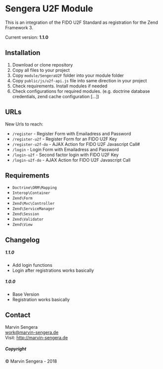 # Sengera U2F Module
This is an integration of the FIDO U2F Standard as registration for the Zend Framework 3. 

Current version: **1.1.0**

## Installation
1. Download or clone repository
2. Copy all files to your project
3. Copy `module/SengeraU2F` folder into your module folder
4. Copy `public/js/u2f-api.js` file into same direction in your project
5. Check requirements. Install modules if needed
6. Check configurations for required modules. (e.g. doctrine database credentials, zend cache configuration [...])

## URLs
New Urls to reach:
- `/register` - Register Form with Emailadress and Password
- `/register-u2f` - Register Form for an FIDO U2F Key
- `/register-u2f-do` - AJAX Action for FIDO U2F Javascript Call#
- `/login` - Login Form with Emailadress and Password
- `/login-u2f` - Second factor login with FIDO U2F Key
- `/login-u2f-do` - AJAX Action for FIDO U2F Javascript Call

## Requirements
- `Doctrine\ORM\Mapping`
- `Interop\Container`
- `Zend\Form`
- `Zend\Mvc\Controller`
- `Zend\ServiceManager`
- `Zend\Session`
- `Zend\Validator`
- `Zend\View`

## Changelog
##### 1.1.0
- Add login functions
- Login after registrations works basically

##### 1.0.0
- Base Version
- Registration works basically

## Contact
Marvin Sengera  
work@marvin-sengera.de  
Visit: http://marvin-sengera.de

##### Copyright
&copy;  Marvin Sengera - 2018